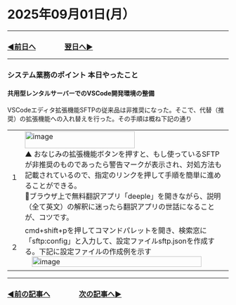 # 2025年09月01日(月）

---

### [◀️前日へ](https://github.com/yuasys/chatty-journal/blob/main/2025/08/2025-08-31.md)&emsp;&emsp;&emsp;&emsp;[翌日へ▶️](https://github.com/yuasys/chatty-journal/blob/main/2025/09/2025-09-02.md)

---

### システム業務のポイント 本日やったこと

#### 共用型レンタルサーバーでのVSCode開発環境の整備

VSCodeエディタ拡張機能SFTPの従来品は非推奨になった。そこで、代替（推奨）の拡張機能への入れ替えを行った。その手順は概ね下記の通り  

<table>
  <tr>
    <td>１</td>
    <td><img width="250" height="39" alt="image" src="https://github.com/user-attachments/assets/886fc0d1-4547-4619-90f6-6729aef1cf7c" /><br/>
      ▲ おなじみの拡張機能ボタンを押すと、もし使っているSFTPが非推奨のものであったら警告マークが表示され、対処方法も記載されているので、指定のリンクを押して手順を簡単に進めることができる。<br/>  
📍ブラウザ上で無料翻訳アプリ「deeple」を開きながら、説明（全て英文）の解釈に迷ったら翻訳アプリの世話になることが、コツです。
    </td>
  </tr>
  <tr>
    <td>２</td>
    <td>cmd+shift+pを押してコマンドパレットを開き、検索窓に「sftp:config」と入力して、設定ファイルsftp.jsonを作成する。下記に設定ファイルの作成例を示す<br />
 &emsp;<img width="92%" alt="image" src="https://github.com/user-attachments/assets/dc2b0b44-52d0-4fb0-be45-99e1798df33c" />
    </td>
  </tr>
</table>

---

### [◀️前の記事へ](https://github.com/yuasys/chatty-journal/blob/main/2025/08/2025-08-17.md)&emsp;&emsp;&emsp;&emsp;[次の記事へ▶️](https://github.com/yuasys/chatty-journal/blob/main/2025/09/2025-09-01.md)

